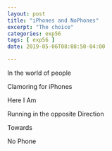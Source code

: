 ```yaml
---
layout: post
title: "iPhones and NoPhones"
excerpt: "The choice"
categories: exp56
tags: [ exp56 ]
date: 2019-05-06T08:08:50-04:00

---
```


In the world of people

Clamoring for iPhones

Here I Am

Running in the opposite Direction

Towards

No Phone

